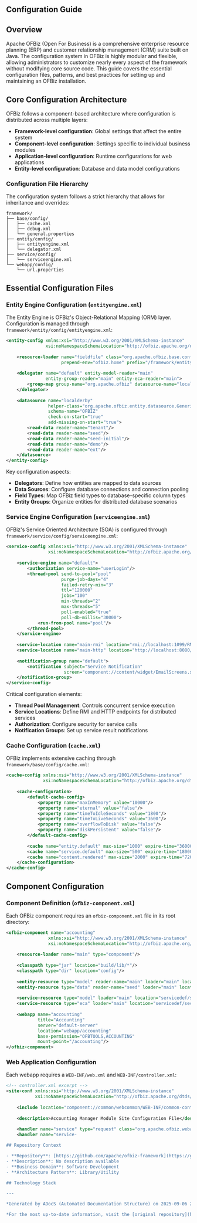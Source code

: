 ## Configuration Guide

## Overview

Apache OFBiz (Open For Business) is a comprehensive enterprise resource planning (ERP) and customer relationship management (CRM) suite built on Java. The configuration system in OFBiz is highly modular and flexible, allowing administrators to customize nearly every aspect of the framework without modifying core source code. This guide covers the essential configuration files, patterns, and best practices for setting up and maintaining an OFBiz installation.

## Core Configuration Architecture

OFBiz follows a component-based architecture where configuration is distributed across multiple layers:

- **Framework-level configuration**: Global settings that affect the entire system
- **Component-level configuration**: Settings specific to individual business modules
- **Application-level configuration**: Runtime configurations for web applications
- **Entity-level configuration**: Database and data model configurations

### Configuration File Hierarchy

The configuration system follows a strict hierarchy that allows for inheritance and overrides:

```
framework/
├── base/config/
│   ├── cache.xml
│   ├── debug.xml
│   └── general.properties
├── entity/config/
│   ├── entityengine.xml
│   └── delegator.xml
├── service/config/
│   └── serviceengine.xml
└── webapp/config/
    └── url.properties
```

## Essential Configuration Files

### Entity Engine Configuration (`entityengine.xml`)

The Entity Engine is OFBiz's Object-Relational Mapping (ORM) layer. Configuration is managed through `framework/entity/config/entityengine.xml`:

```xml
<entity-config xmlns:xsi="http://www.w3.org/2001/XMLSchema-instance"
               xsi:noNamespaceSchemaLocation="http://ofbiz.apache.org/dtds/entity-config.xsd">
    
    <resource-loader name="fieldfile" class="org.apache.ofbiz.base.config.FileLoader"
                     prepend-env="ofbiz.home" prefix="/framework/entity/fieldtype/"/>
    
    <delegator name="default" entity-model-reader="main" 
               entity-group-reader="main" entity-eca-reader="main">
        <group-map group-name="org.apache.ofbiz" datasource-name="localderby"/>
    </delegator>
    
    <datasource name="localderby"
                helper-class="org.apache.ofbiz.entity.datasource.GenericHelperDAO"
                schema-name="OFBIZ"
                check-on-start="true"
                add-missing-on-start="true">
        <read-data reader-name="tenant"/>
        <read-data reader-name="seed"/>
        <read-data reader-name="seed-initial"/>
        <read-data reader-name="demo"/>
        <read-data reader-name="ext"/>
    </datasource>
</entity-config>
```

Key configuration aspects:

- **Delegators**: Define how entities are mapped to data sources
- **Data Sources**: Configure database connections and connection pooling
- **Field Types**: Map OFBiz field types to database-specific column types
- **Entity Groups**: Organize entities for distributed database scenarios

### Service Engine Configuration (`serviceengine.xml`)

OFBiz's Service Oriented Architecture (SOA) is configured through `framework/service/config/serviceengine.xml`:

```xml
<service-config xmlns:xsi="http://www.w3.org/2001/XMLSchema-instance"
                xsi:noNamespaceSchemaLocation="http://ofbiz.apache.org/dtds/service-config.xsd">
    
    <service-engine name="default">
        <authorization service-name="userLogin"/>
        <thread-pool send-to-pool="pool"
                     purge-job-days="4"
                     failed-retry-min="3"
                     ttl="120000"
                     jobs="100"
                     min-threads="2"
                     max-threads="5"
                     poll-enabled="true"
                     poll-db-millis="30000">
            <run-from-pool name="pool"/>
        </thread-pool>
    </service-engine>
    
    <service-location name="main-rmi" location="rmi://localhost:1099/RMIDispatcher"/>
    <service-location name="main-http" location="http://localhost:8080/webtools/control/httpService"/>
    
    <notification-group name="default">
        <notification subject="Service Notification"
                      screen="component://content/widget/EmailScreens.xml#ServiceNotification"/>
    </notification-group>
</service-config>
```

Critical configuration elements:

- **Thread Pool Management**: Controls concurrent service execution
- **Service Locations**: Define RMI and HTTP endpoints for distributed services
- **Authorization**: Configure security for service calls
- **Notification Groups**: Set up service result notifications

### Cache Configuration (`cache.xml`)

OFBiz implements extensive caching through `framework/base/config/cache.xml`:

```xml
<cache-config xmlns:xsi="http://www.w3.org/2001/XMLSchema-instance"
              xsi:noNamespaceSchemaLocation="http://ofbiz.apache.org/dtds/cache.xsd">
    
    <cache-configuration>
        <default-cache-config>
            <property name="maxInMemory" value="10000"/>
            <property name="eternal" value="false"/>
            <property name="timeToIdleSeconds" value="1800"/>
            <property name="timeToLiveSeconds" value="3600"/>
            <property name="overflowToDisk" value="false"/>
            <property name="diskPersistent" value="false"/>
        </default-cache-config>
        
        <cache name="entity.default" max-size="1000" expire-time="3600000"/>
        <cache name="service.default" max-size="500" expire-time="1800000"/>
        <cache name="content.rendered" max-size="2000" expire-time="7200000"/>
    </cache-configuration>
</cache-config>
```

## Component Configuration

### Component Definition (`ofbiz-component.xml`)

Each OFBiz component requires an `ofbiz-component.xml` file in its root directory:

```xml
<ofbiz-component name="accounting"
                xmlns:xsi="http://www.w3.org/2001/XMLSchema-instance"
                xsi:noNamespaceSchemaLocation="http://ofbiz.apache.org/dtds/ofbiz-component.xsd">
    
    <resource-loader name="main" type="component"/>
    
    <classpath type="jar" location="build/lib/*"/>
    <classpath type="dir" location="config"/>
    
    <entity-resource type="model" reader-name="main" loader="main" location="entitydef/entitymodel.xml"/>
    <entity-resource type="data" reader-name="seed" loader="main" location="data/AccountingTypeData.xml"/>
    
    <service-resource type="model" loader="main" location="servicedef/services.xml"/>
    <service-resource type="eca" loader="main" location="servicedef/secas.xml"/>
    
    <webapp name="accounting"
            title="Accounting"
            server="default-server"
            location="webapp/accounting"
            base-permission="OFBTOOLS,ACCOUNTING"
            mount-point="/accounting"/>
</ofbiz-component>
```

### Web Application Configuration

Each webapp requires a `WEB-INF/web.xml` and `WEB-INF/controller.xml`:

```xml
<!-- controller.xml excerpt -->
<site-conf xmlns:xsi="http://www.w3.org/2001/XMLSchema-instance"
           xsi:noNamespaceSchemaLocation="http://ofbiz.apache.org/dtds/site-conf.xsd">
    
    <include location="component://common/webcommon/WEB-INF/common-controller.xml"/>
    
    <description>Accounting Manager Module Site Configuration File</description>
    
    <handler name="service" type="request" class="org.apache.ofbiz.webapp.event.ServiceEventHandler"/>
    <handler name="service-

## Repository Context

- **Repository**: [https://github.com/apache/ofbiz-framework](https://github.com/apache/ofbiz-framework)
- **Description**: No description available
- **Business Domain**: Software Development
- **Architecture Pattern**: Library/Utility

## Technology Stack

---

*Generated by ADocS (Automated Documentation Structure) on 2025-09-06 22:45:05*

*For the most up-to-date information, visit the [original repository](https://github.com/apache/ofbiz-framework)*